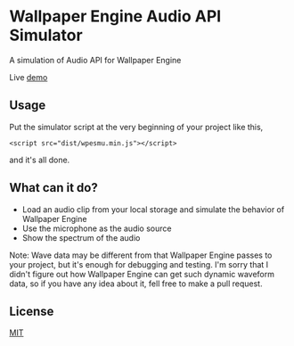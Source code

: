 # Wallpaper Engine Audio API Simulator

A simulation of Audio API for Wallpaper Engine

Live [demo](https://classicoldsong.github.io/WPE-Audio-Simulator/)

## Usage

Put the simulator script at the very beginning of your project like this,

```
<script src="dist/wpesmu.min.js"></script>
```

and it's all done.

## What can it do?
+ Load an audio clip from your local storage and simulate the behavior of Wallpaper Engine
+ Use the microphone as the audio source
+ Show the spectrum of the audio

Note: Wave data may be different from that Wallpaper Engine passes to your project, but it's enough for debugging and testing. I'm sorry that I didn't figure out how Wallpaper Engine can get such dynamic waveform data, so if you have any idea about it, fell free to make a pull request.

## License
[MIT](http://cos.mit-license.org/)
